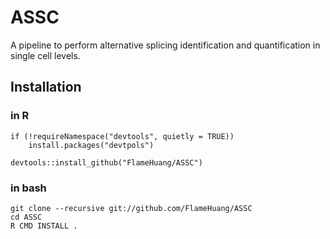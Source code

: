 # ASSC
A pipeline to perform alternative splicing identification and quantification in single cell levels.

## Installation
### in R
```{r}
if (!requireNamespace("devtools", quietly = TRUE))
    install.packages("devtpols")

devtools::install_github("FlameHuang/ASSC")
```
### in bash
```{bash}
git clone --recursive git://github.com/FlameHuang/ASSC
cd ASSC
R CMD INSTALL .
```


